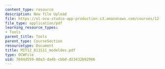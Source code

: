 ```yaml
---
content_type: resource
description: New file Upload
file: https://ol-ocw-studio-app-production.s3.amazonaws.com/courses/12-811-tropical-meteorology-spring-2011/7604d55980a3da4bcbbdd23432b92966_MIT12_811S11_modeldes.pdf
file_type: application/pdf
learning_resource_types:
- Tools
parent_title: Tools
parent_type: CourseSection
resourcetype: Document
title: MIT12_811S11_modeldes.pdf
type: OCWFile
uid: 7604d559-80a3-da4b-cbbd-d23432b92966
---
```

